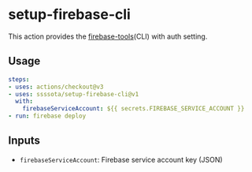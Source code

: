 # setup-firebase-cli

This action provides the [firebase-tools](https://github.com/firebase/firebase-tools)(CLI) with auth setting.

## Usage

```yml
steps:
- uses: actions/checkout@v3
- uses: ssssota/setup-firebase-cli@v1
  with:
    firebaseServiceAccount: ${{ secrets.FIREBASE_SERVICE_ACCOUNT }}
- run: firebase deploy
```

## Inputs

- `firebaseServiceAccount`: Firebase service account key (JSON)
